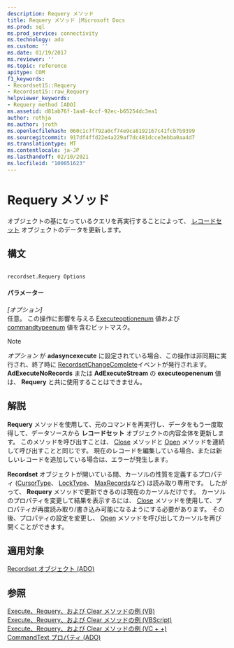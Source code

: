 ```yaml
---
description: Requery メソッド
title: Requery メソッド |Microsoft Docs
ms.prod: sql
ms.prod_service: connectivity
ms.technology: ado
ms.custom: ''
ms.date: 01/19/2017
ms.reviewer: ''
ms.topic: reference
apitype: COM
f1_keywords:
- Recordset15::Requery
- Recordset15::raw_Requery
helpviewer_keywords:
- Requery method [ADO]
ms.assetid: d81ab76f-1aa8-4ccf-92ec-b65254dc3ea1
author: rothja
ms.author: jroth
ms.openlocfilehash: 060c1c7f792a0cf74e9ca8192167c41fcb7b9399
ms.sourcegitcommit: 917df4ffd22e4a229af7dc481dcce3ebba0aa4d7
ms.translationtype: MT
ms.contentlocale: ja-JP
ms.lasthandoff: 02/10/2021
ms.locfileid: "100051623"
---
```

# <a name="requery-method"></a>Requery メソッド
オブジェクトの基になっているクエリを再実行することによって、 [レコードセット](./recordset-object-ado.md) オブジェクトのデータを更新します。  
  
## <a name="syntax"></a>構文  
  
```  
  
recordset.Requery Options  
```  
  
#### <a name="parameters"></a>パラメーター  
 *[オプション]*  
 任意。 この操作に影響を与える [Executeoptionenum](./executeoptionenum.md) 値および [commandtypeenum](./commandtypeenum.md) 値を含むビットマスク。  
  
> [!NOTE]
>  *オプション* が **adasyncexecute** に設定されている場合、この操作は非同期に実行され、終了時に [RecordsetChangeComplete](./willchangerecordset-and-recordsetchangecomplete-events-ado.md)イベントが発行されます。 **AdExecuteNoRecords** または **AdExecuteStream** の **executeopenenum** 値は、 **Requery** と共に使用することはできません。  
  
## <a name="remarks"></a>解説  
 **Requery** メソッドを使用して、元のコマンドを再実行し、データをもう一度取得して、データソースから **レコードセット** オブジェクトの内容全体を更新します。 このメソッドを呼び出すことは、 [Close](./close-method-ado.md) メソッドと [Open](./open-method-ado-recordset.md) メソッドを連続して呼び出すことと同じです。 現在のレコードを編集している場合、または新しいレコードを追加している場合は、エラーが発生します。  
  
 **Recordset** オブジェクトが開いている間、カーソルの性質を定義するプロパティ ([CursorType](./cursortype-property-ado.md)、 [LockType](./locktype-property-ado.md)、 [MaxRecords](./maxrecords-property-ado.md)など) は読み取り専用です。 したがって、 **Requery** メソッドで更新できるのは現在のカーソルだけです。 カーソルのプロパティを変更して結果を表示するには、 [Close](./close-method-ado.md) メソッドを使用して、プロパティが再度読み取り/書き込み可能になるようにする必要があります。 その後、プロパティの設定を変更し、 [Open](./open-method-ado-recordset.md) メソッドを呼び出してカーソルを再び開くことができます。  
  
## <a name="applies-to"></a>適用対象  
 [Recordset オブジェクト (ADO)](./recordset-object-ado.md)  
  
## <a name="see-also"></a>参照  
 [Execute、Requery、および Clear メソッドの例 (VB)](./execute-requery-and-clear-methods-example-vb.md)   
 [Execute、Requery、および Clear メソッドの例 (VBScript)](./execute-requery-and-clear-methods-example-vbscript.md)   
 [Execute、Requery、および Clear メソッドの例 (VC + +)](./execute-requery-and-clear-methods-example-vc.md)   
 [CommandText プロパティ (ADO)](./commandtext-property-ado.md)